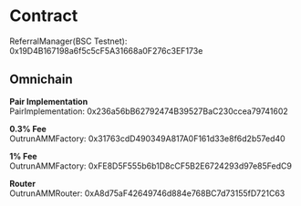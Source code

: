 # Contract

ReferralManager(BSC Testnet): 0x19D4B167198a6f5c5cF5A31668a0F276c3EF173e  

## Omnichain

**Pair Implementation**  
PairImplementation: 0x236a56bB62792474B39527BaC230ccea79741602

**0.3% Fee**  
OutrunAMMFactory: 0x31763cdD490349A817A0F161d33e8f6d2b57ed40

**1% Fee**  
OutrunAMMFactory: 0xFE8D5F555b6b1D8cCF5B2E6724293d97e85FedC9  

**Router**  
OutrunAMMRouter: 0xA8d75aF42649746d884e768BC7d73155fD721C63
